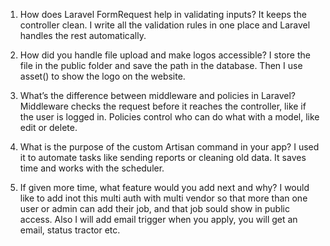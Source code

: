 1. How does Laravel FormRequest help in validating inputs?
It keeps the controller clean. I write all the validation rules in one place and Laravel handles the rest automatically.

2. How did you handle file upload and make logos accessible?
I store the file in the public folder and save the path in the database. Then I use asset() to show the logo on the website.

3. What’s the difference between middleware and policies in Laravel?
Middleware checks the request before it reaches the controller, like if the user is logged in. Policies control who can do what with a model, like edit or delete.

4. What is the purpose of the custom Artisan command in your app?
I used it to automate tasks like sending reports or cleaning old data. It saves time and works with the scheduler.

5. If given more time, what feature would you add next and why?
I would like to add inot this multi auth with multi vendor so that more than one user or admin can add their job, and that job sould show in public access. Also I will add email trigger when you apply, you will get an email, status tractor etc.